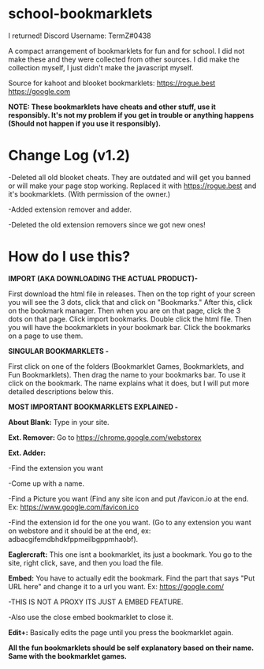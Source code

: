 # school-bookmarklets
I returned!
Discord Username: TermZ#0438

A compact arrangement of bookmarklets for fun and for school. I did not make these and they were collected from other sources.
I did make the collection myself, I just didn't make the javascript myself. 

Source for kahoot and blooket bookmarklets: https://rogue.best
https://google.com

<b>NOTE: These bookmarklets have cheats and other stuff, use it responsibly. It's not my problem if you get in trouble or anything happens (Should not happen if you use it responsibly).</b>

# Change Log (v1.2)
  
  -Deleted all old blooket cheats. They are outdated and will get you banned or will make your page stop working. Replaced it with https://rogue.best and it's bookmarklets. (With permission of the owner.)
  
  -Added extension remover and adder.

  -Deleted the old extension removers since we got new ones!</b>
 
# How do I use this?

<b>IMPORT (AKA DOWNLOADING THE ACTUAL PRODUCT)- </b>

First download the html file in releases. Then on the top right of your screen you will see the 3 dots, click that and click on "Bookmarks." After this, click on the bookmark manager. Then when you are on that page, click the 3 dots on that page. Click import bookmarks. Double click the html file. Then you will have the bookmarklets in your bookmark bar. Click the bookmarks on a page to use them. 

<b>SINGULAR BOOKMARKLETS - </b>

First click on one of the folders (Bookmarklet Games, Bookmarklets, and Fun Bookmarklets). Then drag the name to your bookmarks bar. To use it click on the bookmark. The name explains what it does, but I will put more detailed descriptions below this.

<b>MOST IMPORTANT BOOKMARKLETS EXPLAINED -</b>

<b>About Blank:</b> Type in your site.

<b>Ext. Remover:</b> Go to https://chrome.google.com/webstorex

<b>Ext. Adder:</b> 

-Find the extension you want

-Come up with a name.

-Find a Picture you want (Find any site icon and put /favicon.io at the end. Ex: https://www.google.com/favicon.ico

-Find the extension id for the one you want. (Go to any extension you want on webstore and it should be at the end, ex: adbacgifemdbhdkfppmeilbgppmhaobf).

<b>Eaglercraft:</b> This one isnt a bookmarklet, its just a bookmark. You go to the site, right click, save, and then you load the file. 

<b>Embed:</b> You have to actually edit the bookmark. Find the part that says "Put URL here" and change it to a url you want. Ex: https://google.com/ 

-THIS IS NOT A PROXY ITS JUST A EMBED FEATURE.

-Also use the close embed bookmarklet to close it. 

<b>Edit+:</b> Basically edits the page until you press the bookmarklet again. 

<b>All the fun bookmarklets should be self explanatory based on their name. Same with the bookmarklet games.</b>
